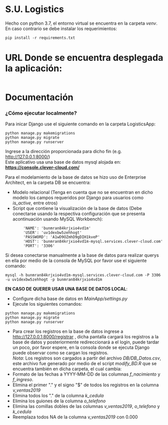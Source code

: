 # S.U. Logistics

Hecho con python 3.7, el entorno virtual se encuentra en la carpeta *venv*.  
En caso contrario se debe instalar los requerimientos:
```
pip install -r requirements.txt
```

# URL Donde se encuentra desplegada la aplicación:
```
```
# Documentación
### ¿Cómo ejecutar localmente?
Para inicar Django use el siguiente comando en la carpeta LogisticsApp:  
```
python manage.py makemigrations
python manage.py migrate
python manage.py runserver
```
Ingrese a la dirección proporcionada para dicho fin (e.g. http://127.0.0.1:8000/)  
Este aplicativo usa una base de datos mysql alojada en: **https://console.clever-cloud.com/**  
  
Para el modelamiento de la base de datos se hizo uso de Enterprise Architect, en la carpeta DB se encuentra:  
- Modelo relacional (Tenga en cuenta que no se encuentran en dicho modelo los campos requeridos por Django para usuarios como *is_active*, entre otros)
- Script que contiene la visualización de la base de datos (Debe conectarse usando la respectiva configuración que se presenta acontinuación usando MySQL Workbench):
```
        'NAME': 'bunmran84krjxio4vd1m'
        'USER': 'uv1dexbw5zehhogt'
        'PASSWORD': 'A1wD9OZmhD9gDIH1kveP'
        'HOST': 'bunmran84krjxio4vd1m-mysql.services.clever-cloud.com'
        'PORT': '3306'
```
Si desea conectarse manualmente a la base de datos para realizar querys en ella por medio de la consola de MySQL por favor use el siguiente comando:
```
mysql -h bunmran84krjxio4vd1m-mysql.services.clever-cloud.com -P 3306 -u uv1dexbw5zehhogt -p bunmran84krjxio4vd1m
```

**EN CASO DE QUERER USAR UNA BASE DE DATOS LOCAL**:
- Configure dicha base de datos en *MainApp/settings.py*
- Ejecute los siguientes comandos:
```
python manage.py makemigrations
python manage.py migrate
python manage.py runserver
```
- Para crear los registros en la base de datos ingrese a http://127.0.0.1:8000/registrar , dicha pantalla cargará los registros a la base de datos y posteriormente redireccionará a el login, puede tardar un poco, por favor espere, en la
consola donde se ejecuta Django puede observar como se cargan los registros.  
*Nota*: Los registros son cargados a partir del archivo *DB/DB_Datos.csv*, este archivo fue generado por medio de el script *modify_BD.R* que se encuentra también en dicha carpeta, el cual cambia:  
- Formato de las fechas a YYYY-MM-DD de las columnas *f_nacimiento* y *f_ingreso*.  
- Elimina el primer "." y el signo "$" de todos los registros en la columna *v_ventas2019*
- Elimina todos los "." de la columna *k_cedula*  
- Elimina los guiones de la columna *o_telefono*
- Elimina las comillas dobles de las columnas *v_ventas2019*, *o_telefono* y *k_cedula*
- Reemplaza todos NA de la columna *v_ventas2019* con 0.000  